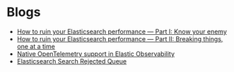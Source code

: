 # Blogs

- [How to ruin your Elasticsearch performance — Part I: Know your enemy](https://blog.allegro.tech/2021/09/how-to-ruin-elasticsearch-performance-part-i.html)
- [How to ruin your Elasticsearch performance — Part II: Breaking things, one at a time](https://blog.allegro.tech/2021/10/how-to-ruin-elasticsearch-performance-part-ii.html)
- [Native OpenTelemetry support in Elastic Observability](https://www.elastic.co/blog/native-opentelemetry-support-in-elastic-observability)
- [Elasticsearch Search Rejected Queue](https://opster.com/guides/elasticsearch/operations/elasticsearch-search-rejected-queue/)
